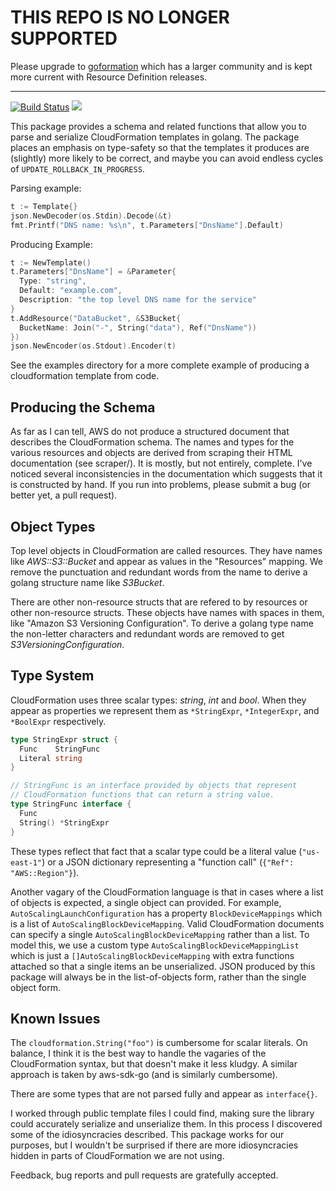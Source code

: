 # THIS REPO IS NO LONGER SUPPORTED

Please upgrade to [goformation](https://github.com/awslabs/goformation) which has a larger community and is kept more current with Resource Definition releases.

---

[![Build Status](https://travis-ci.org/crewjam/go-cloudformation.svg?branch=master)](https://travis-ci.org/crewjam/go-cloudformation) [![](https://godoc.org/github.com/crewjam/go-cloudformation?status.png)](https://godoc.org/github.com/crewjam/go-cloudformation)

This package provides a schema and related functions that allow you to parse and serialize CloudFormation templates in golang. The package places an emphasis on type-safety so that the templates it produces are (slightly) more likely to be correct, and maybe you can avoid endless cycles of `UPDATE_ROLLBACK_IN_PROGRESS`.

Parsing example:

```go
t := Template{}
json.NewDecoder(os.Stdin).Decode(&t)
fmt.Printf("DNS name: %s\n", t.Parameters["DnsName"].Default)
```

Producing Example:

```go
t := NewTemplate()
t.Parameters["DnsName"] = &Parameter{
  Type: "string",
  Default: "example.com",
  Description: "the top level DNS name for the service"
}
t.AddResource("DataBucket", &S3Bucket{
  BucketName: Join("-", String("data"), Ref("DnsName"))
})
json.NewEncoder(os.Stdout).Encoder(t)
```

See the examples directory for a more complete example of producing a
cloudformation template from code.

## Producing the Schema

As far as I can tell, AWS do not produce a structured document that
describes the CloudFormation schema. The names and types for the
various resources and objects are derived from scraping their HTML
documentation (see scraper/). It is mostly, but not entirely,
complete. I've noticed several inconsistencies in the documentation
which suggests that it is constructed by hand. If you run into
problems, please submit a bug (or better yet, a pull request).

## Object Types

Top level objects in CloudFormation are called resources. They have
names like _AWS::S3::Bucket_ and appear as values in the "Resources"
mapping. We remove the punctuation and redundant words from the name
to derive a golang structure name like _S3Bucket_.

There are other non-resource structs that are refered to by resources or other non-resource structs. These objects have names with
spaces in them, like "Amazon S3 Versioning Configuration". To derive a golang
type name the non-letter characters and redundant words are removed to get
_S3VersioningConfiguration_.

## Type System

CloudFormation uses three scalar types: _string_, _int_ and _bool_. When
they appear as properties we represent them as `*StringExpr`, `*IntegerExpr`,
and `*BoolExpr` respectively.

```go
type StringExpr struct {
  Func    StringFunc
  Literal string
}

// StringFunc is an interface provided by objects that represent
// CloudFormation functions that can return a string value.
type StringFunc interface {
  Func
  String() *StringExpr
}
```

These types reflect that fact that a scalar type could be a literal value (`"us-east-1"`) or a JSON dictionary representing a "function call" (`{"Ref": "AWS::Region"}`).

Another vagary of the CloudFormation language is that in cases where
a list of objects is expected, a single object can provided. For example,
`AutoScalingLaunchConfiguration` has a property `BlockDeviceMappings` which is a list of `AutoScalingBlockDeviceMapping`. Valid CloudFormation documents can specify a single `AutoScalingBlockDeviceMapping` rather than a list. To model this, we use a custom type `AutoScalingBlockDeviceMappingList` which is just a `[]AutoScalingBlockDeviceMapping` with extra functions attached so that a single items an be unserialized. JSON produced by this package will always be in the list-of-objects form, rather than the single object form.

## Known Issues

The `cloudformation.String("foo")` is cumbersome for scalar literals. On balance, I think it is the best way to handle the vagaries of the CloudFormation syntax, but that doesn't make it less kludgy. A similar approach is taken by aws-sdk-go (and is similarly cumbersome).

There are some types that are not parsed fully and appear as `interface{}`.

I worked through public template files I could find, making sure the
library could accurately serialize and unserialize them. In this process
I discovered some of the idiosyncracies described. This package works for our purposes, but I wouldn't be surprised if there are more idiosyncracies hidden in parts of CloudFormation we are not using.

Feedback, bug reports and pull requests are gratefully accepted.
